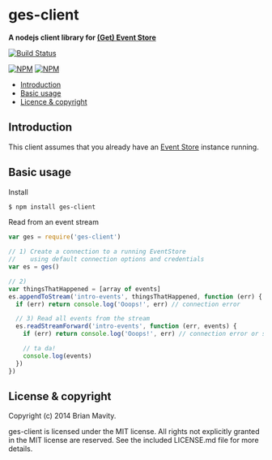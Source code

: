 ges-client
=======

**A nodejs client library for [(Get) Event Store](http://geteventstore.com)**


[![Build Status](https://secure.travis-ci.org/bmavity/ges-client.svg)](http://travis-ci.org/bmavity/ges-client)

[![NPM](https://nodei.co/npm/ges-client.png?stars&downloads&downloadRank)](https://nodei.co/npm/ges-client/) [![NPM](https://nodei.co/npm-dl/ges-client.png?months=6&height=3)](https://nodei.co/npm/ges-client/)


  * <a href="#intro">Introduction</a>
  * <a href="#basic">Basic usage</a>
  * <a href="#licence">Licence &amp; copyright</a>

<a name="intro"></a>
Introduction
------------

This client assumes that you already have an [Event Store](http://geteventstore.com) instance running.

<a name="basic"></a>
Basic usage
-----------

Install

```sh
$ npm install ges-client
```

Read from an event stream

```js
var ges = require('ges-client')

// 1) Create a connection to a running EventStore
//    using default connection options and credentials
var es = ges()

// 2) 
var thingsThatHappened = [array of events]
es.appendToStream('intro-events', thingsThatHappened, function (err) {
  if (err) return console.log('Ooops!', err) // connection error

  // 3) Read all events from the stream
  es.readStreamForward('intro-events', function (err, events) {
    if (err) return console.log('Ooops!', err) // connection error or stream does not exist

    // ta da!
    console.log(events)
  })
})
```

<a name="license"></a>
License &amp; copyright
-------------------

Copyright (c) 2014 Brian Mavity.

ges-client is licensed under the MIT license. All rights not explicitly granted in the MIT license are reserved. See the included LICENSE.md file for more details.



